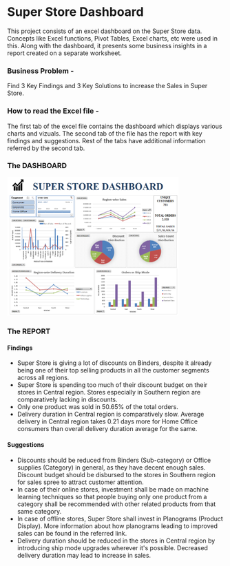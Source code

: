 # Super Store Dashboard
This project consists of an excel dashboard on the Super Store data. Concepts like Excel functions, Pivot Tables, Excel charts, etc were used in this.
Along with the dashboard, it presents some business insights in a report created on a separate worksheet.

### Business Problem - 
Find 3 Key Findings and 3 Key Solutions to increase the Sales in Super Store.

### How to read the Excel file - 
The first tab of the excel file contains the dashboard which displays various charts and vizuals. 
The second tab of the file has the report with key findings and suggestions.
Rest of the tabs have additional information referred by the second tab.

### The DASHBOARD
<img width="398" alt="SuperStoreDashboard" src="./Super Store Dasboard.png">

### The REPORT
#### Findings
- Super Store is giving a lot of discounts on Binders, despite it already being one of their top selling products in all the customer segments across all regions.
- Super Store is spending too much of their discount budget on their stores in Central region. Stores especially in Southern region are comparatively lacking in discounts.
- Only one product was sold in 50.65% of the total orders. 
- Delivery duration in Central region is comparatively slow. Average delivery in Central region takes 0.21 days more for Home Office consumers than overall delivery duration average for the same. 

#### Suggestions
- Discounts should be reduced from Binders (Sub-category) or Office supplies (Category) in general, as they have decent enough sales. Discount budget should be disbursed to the stores in Southern region for sales spree to attract customer attention. 
- In case of their online stores, investment shall be made on machine learning techniques so that people buying only one product from a category shall be recommended with other related products from that same category. 
- In case of offline stores, Super Store shall invest in Planograms (Product Display). More information about how planograms leading to improved sales can be found in the referred link.
- Delivery duration should be reduced in the stores in Central region by introducing ship mode upgrades wherever it's possible. Decreased delivery duration may lead to increase in sales. 

